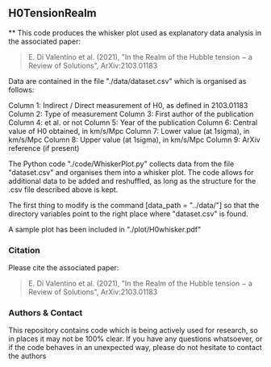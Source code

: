 ## H0TensionRealm

** This code produces the whisker plot used as explanatory data analysis in the associated paper:
> E. Di Valentino et al. (2021), "In the Realm of the Hubble tension − a Review of Solutions", ArXiv:2103.01183

Data are contained in the file "./data/dataset.csv" which is organised as follows:

Column 1: Indirect / Direct measurement of H0, as defined in 2103.01183
Column 2: Type of measurement
Column 3: First author of the publication
Column 4: et al. or not
Column 5: Year of the publication
Column 6: Central value of H0 obtained, in km/s/Mpc
Column 7: Lower value (at 1sigma), in km/s/Mpc
Column 8: Upper value (at 1sigma), in km/s/Mpc
Column 9: ArXiv reference (if present)

The Python code "./code/WhiskerPlot.py" collects data from the file "dataset.csv" and organises them into a whisker plot. The code allows for additional data to be added and reshuffled, as long as the structure for the .csv file described above is kept.

The first thing to modify is the command [data_path = "../data/"] so that the directory variables point to the right place where "dataset.csv" is found.

A sample plot has been included in "./plot/H0whisker.pdf"

### Citation

Please cite the associated paper:
> E. Di Valentino et al. (2021), "In the Realm of the Hubble tension − a Review of Solutions", ArXiv:2103.01183

### Authors & Contact

This repository contains code which is being actively used for research, so in places it may not be 100% clear. If you have any questions whatsoever, or if the code behaves in an unexpected way, please do not hesitate to contact the authors
